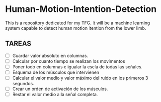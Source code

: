 # Human-Motion-Intention-Detection
This is a repository dedicated for my TFG. It will be a machine learning system capable to detect human motion itention from the lower limb.


## **TAREAS**
- [ ] Guardar valor absoluto en columnas.
- [ ] Calcular por cuanto tiempo se realizan los movimentos
- [ ] Poner todo en columnas e igualar la escla de todas las señales.
- [ ] Esquema de los músculos que intervienen
- [ ] Calcular el valor medio y valor máximo del ruido en los primeros 3 segundos.
- [ ] Crear un orden de activación de los músculos.
- [ ] Restar el valor medio a la señal completa.

